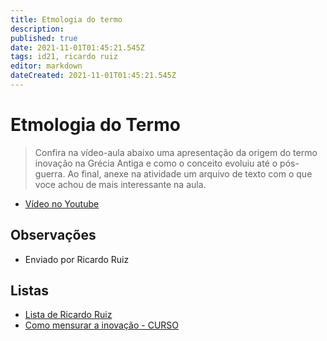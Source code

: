 ```yaml
---
title: Etmologia do termo
description: 
published: true
date: 2021-11-01T01:45:21.545Z
tags: id21, ricardo ruiz
editor: markdown
dateCreated: 2021-11-01T01:45:21.545Z
---
```


# Etmologia do Termo

> Confira na vídeo-aula abaixo uma apresentação da origem do termo inovação na Grécia Antiga e como o conceito evoluiu até o pós-guerra. Ao final, anexe na atividade um arquivo de texto com o que voce achou de mais interessante na aula.

 - [Vídeo no Youtube](https://www.youtube.com/watch?v=a6h8pY5y9w8)

## Observações

- Enviado por Ricardo Ruiz

## Listas

- [Lista de Ricardo Ruiz](/listas/ricardo-ruiz)
- [Como mensurar a inovação - CURSO](/recursos/como-mensurar-a-inovacao-curso)